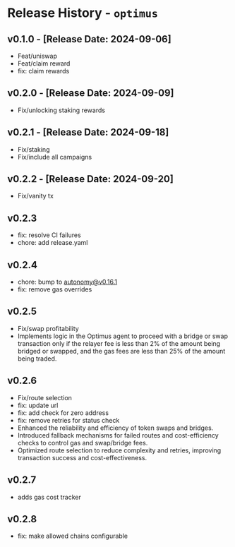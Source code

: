 # Release History - `optimus`

## v0.1.0 - [Release Date: 2024-09-06] 

- Feat/uniswap
- Feat/claim reward
- fix: claim rewards

## v0.2.0 - [Release Date: 2024-09-09]

- Fix/unlocking staking rewards 

## v0.2.1 - [Release Date: 2024-09-18]

- Fix/staking 
- Fix/include all campaigns 

## v0.2.2 - [Release Date: 2024-09-20]

- Fix/vanity tx 

## v0.2.3 

- fix: resolve CI failures  
- chore: add release.yaml 

## v0.2.4

- chore: bump to autonomy@v0.16.1 
- fix: remove gas overrides  

## v0.2.5 

- Fix/swap profitability 
- Implements logic in the Optimus agent to proceed with a bridge or swap transaction only if the relayer fee is less than 2% of the amount being bridged or swapped, and the gas fees are less than 25% of the amount being traded.

## v0.2.6

- Fix/route selection 
- fix: update url 
- fix: add check for zero address 
- fix: remove retries for status check 
- Enhanced the reliability and efficiency of token swaps and bridges.
- Introduced fallback mechanisms for failed routes and cost-efficiency checks to control gas and swap/bridge fees.
- Optimized route selection to reduce complexity and retries, improving transaction success and cost-effectiveness.

## v0.2.7 

- adds gas cost tracker  

## v0.2.8

- fix: make allowed chains configurable 


